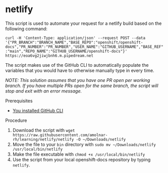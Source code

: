 # netlify

This script is used to automate your request for a netlify build based on the following command:

`curl -H 'Content-Type: application/json' --request POST --data '{"PR_BRANCH":"BRANCH_NAME","BASE_REPO":"openshift/openshift-docs","PR_NUMBER":"PR_NUMBER","USER_NAME":"GITHUB_USERNAME","BASE_REF":"main","REPO_NAME":"GITHUB_USERNAME/openshift-docs"}' https://eoa6vg2jiwjbnh6.m.pipedream.net`

The script makes use of the GitHub CLI to automatically populate the variables that you would have to otherwise manually type in every time.


*NOTE: This solution assumes that you have one PR open per working branch. If you have multiple PRs open for the same branch, the script will stop and exit with an error message.*

Prerequisites
* [You installed GitHub CLI](https://cli.github.com/manual/)

Procedure
1. Download the script with `wget https://raw.githubusercontent.com/amolnar-rh/learning/netlify/netlify -O ~/Downloads/netlify`
2. Move the file to your `bin` directory with `sudo mv ~/Downloads/netlify /usr/local/bin/netlify` 
3. Make the file executable with `chmod +x /usr/local/bin/netlify`
4. Use the script from your local openshift-docs repository by typing `netlify`.
